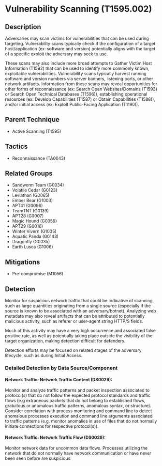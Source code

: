 # Vulnerability Scanning (T1595.002)

## Description
Adversaries may scan victims for vulnerabilities that can be used during targeting. Vulnerability scans typically check if the configuration of a target host/application (ex: software and version) potentially aligns with the target of a specific exploit the adversary may seek to use.

These scans may also include more broad attempts to Gather Victim Host Information (T1592) that can be used to identify more commonly known, exploitable vulnerabilities. Vulnerability scans typically harvest running software and version numbers via server banners, listening ports, or other network artifacts. Information from these scans may reveal opportunities for other forms of reconnaissance (ex: Search Open Websites/Domains (T1593) or Search Open Technical Databases (T1596)), establishing operational resources (ex: Develop Capabilities (T1587) or Obtain Capabilities (T1588)), and/or initial access (ex: Exploit Public-Facing Application (T1190)).

## Parent Technique
- Active Scanning (T1595)

## Tactics
- Reconnaissance (TA0043)

## Related Groups
- Sandworm Team (G0034)
- Volatile Cedar (G0123)
- Leviathan (G0065)
- Ember Bear (G1003)
- APT41 (G0096)
- TeamTNT (G0139)
- APT28 (G0007)
- Magic Hound (G0059)
- APT29 (G0016)
- Winter Vivern (G1035)
- Aquatic Panda (G0143)
- Dragonfly (G0035)
- Earth Lusca (G1006)

## Mitigations
- Pre-compromise (M1056)

## Detection
Monitor for suspicious network traffic that could be indicative of scanning, such as large quantities originating from a single source (especially if the source is known to be associated with an adversary/botnet). Analyzing web metadata may also reveal artifacts that can be attributed to potentially malicious activity, such as referer or user-agent string HTTP/S fields.

Much of this activity may have a very high occurrence and associated false positive rate, as well as potentially taking place outside the visibility of the target organization, making detection difficult for defenders.

Detection efforts may be focused on related stages of the adversary lifecycle, such as during Initial Access.

### Detailed Detection by Data Source/Component
#### Network Traffic: Network Traffic Content (DS0029): 
Monitor and analyze traffic patterns and packet inspection associated to protocol(s) that do not follow the expected protocol standards and traffic flows (e.g extraneous packets that do not belong to established flows, gratuitous or anomalous traffic patterns, anomalous syntax, or structure). Consider correlation with process monitoring and command line to detect anomalous processes execution and command line arguments associated to traffic patterns (e.g. monitor anomalies in use of files that do not normally initiate connections for respective protocol(s)).

#### Network Traffic: Network Traffic Flow (DS0029): 
Monitor network data for uncommon data flows. Processes utilizing the network that do not normally have network communication or have never been seen before are suspicious.

